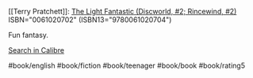 
[[Terry Pratchett]]: [The Light Fantastic (Discworld, #2; Rincewind, #2)](https://www.goodreads.com/book/show/34506)
ISBN="0061020702" (ISBN13="9780061020704")

Fun fantasy.

[Search in Calibre](calibre://search/_?q=The%20Light%20Fantastic%20%28Discworld%2C%20%232%3B%20Rincewind%2C%20%232%29)

#book/english #book/fiction #book/teenager #book/book #book/rating5
